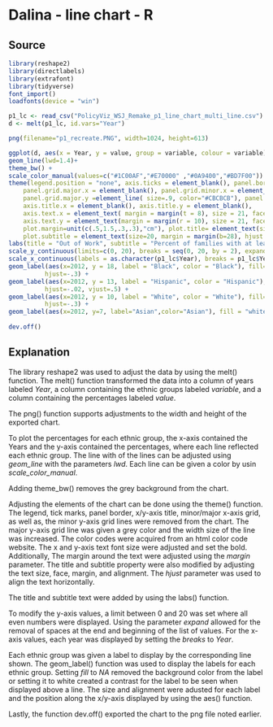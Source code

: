 # Dalina - line chart - R

## Source 

```r
library(reshape2)
library(directlabels)
library(extrafont)
library(tidyverse)
font_import()
loadfonts(device = "win")

p1_lc <- read_csv("PolicyViz_WSJ_Remake_p1_line_chart_multi_line.csv")
d <- melt(p1_lc, id.vars="Year")

png(filename="p1_recreate.PNG", width=1024, height=613)

ggplot(d, aes(x = Year, y = value, group = variable, colour = variable)) + 
geom_line(lwd=1.4)+ 
theme_bw() + 
scale_color_manual(values=c("#1C00AF","#E70000" ,"#0A9400","#BD7F00")) +
theme(legend.position = "none", axis.ticks = element_blank(), panel.border = element_blank(), 
    panel.grid.major.x = element_blank(), panel.grid.minor.x = element_blank(),
    panel.grid.major.y =element_line( size=.9, color="#CBCBCB"), panel.grid.minor.y = element_blank(), 
    axis.title.x = element_blank(), axis.title.y = element_blank(), 
    axis.text.x = element_text( margin = margin(t = 8), size = 21, face="bold"),  
    axis.text.y = element_text(margin = margin(r = 10), size = 21, face="bold"), 
    plot.margin=unit(c(.5,1.5,.3,.3),"cm"), plot.title= element_text(size=34,face="bold", hjust = -.045),  
    plot.subtitle = element_text(size=20, margin = margin(b=28), hjust = -.07)) +
labs(title = "Out of Work", subtitle = "Percent of families with at least one member unemployed") +
scale_y_continuous(limits=c(0, 20), breaks = seq(0, 20, by = 2), expand = c(0,0)) +
scale_x_continuous(labels = as.character(p1_lc$Year), breaks = p1_lc$Year, expand = c(0,0)) + 
geom_label(aes(x=2012, y = 18, label = "Black", color = "Black"), fill="white", label.size = NA, size=6.5, 
          hjust=-.3) + 
geom_label(aes(x=2012, y = 13, label = "Hispanic", color = "Hispanic"), fill=NA, label.size = NA, size=6.5, 
          hjust=-.02, vjust=.5) +
geom_label(aes(x=2012, y = 10, label = "White", color = "White"), fill="white", label.size = NA, size=6.5, 
          hjust=-.3) +
geom_label(aes(x=2012, y=7, label="Asian",color="Asian"), fill = "white", label.size = NA, size=6.5, hjust=-.3)
      
dev.off()
```

## Explanation

The library reshape2 was used to adjust the data by using the melt()
function. The melt() function transformed the data into a column of
years labeled *Year*, a column containing the ethnic groups labeled
*variable*, and a column containing the percentages labeled *value*.

The png() function supports adjustments to the width and height of the
exported chart.

To plot the percentages for each ethnic group, the x-axis contained the
Years and the y-axis contained the percentages, where each line
reflected each ethnic group. The line with of the lines can be adjusted
using *geom\_line* with the parameters *lwd*. Each line can be given a
color by usin *scale\_color\_manual*.

Adding theme\_bw() removes the grey background from the chart.

Adjusting the elements of the chart can be done using the theme()
function. The legend, tick marks, panel border, x/y-axis title,
minor/major x-axis grid, as well as, the minor y-axis grid lines were
removed from the chart. The major y-axis grid line was given a grey
color and the width size of the line was increased. The color codes were
acquired from an html color code website. The x and y-axis text font
size were adjusted and set the bold. Additionally, The margin around the
text were adjusted using the *margin* parameter. The title and subtitle
property were also modified by adjusting the text size, face, margin,
and alignment. The *hjust* parameter was used to align the text
horizontally.

The title and subtitle text were added by using the labs() function.

To modify the y-axis values, a limit between 0 and 20 was set where all
even numbers were displayed. Using the parameter *expand* allowed for
the removal of spaces at the end and beginning of the list of values.
For the x-axis values, each year was displayed by setting the *breaks*
to *Year*.

Each ethnic group was given a label to display by the corresponding line
shown. The geom\_label() function was used to display the labels for
each ethnic group. Setting *fill* to *NA* removed the background color
from the label or setting it to white created a contrast for the label
to be seen when displayed above a line. The size and alignment were
adusted for each label and the position along the x/y-axis displayed by
using the aes() function.

Lastly, the function dev.off() exported the chart to the png file noted
earlier.

